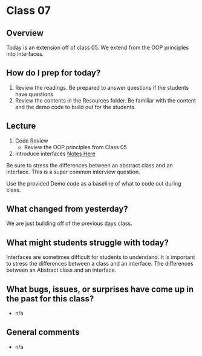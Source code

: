 # Class 07

## Overview
Today is an extension off of class 05. We extend from the OOP principles into interfaces.

## How do I prep for today?
1. Review the readings. Be prepared to answer questions if the students have questions
1. Review the contents in the Resources folder. Be familiar with the content and the demo code to build out for the students.

## Lecture
1. Code Review
   - Review the OOP principles from Class 05
1. Introduce interfaces [Notes Here](resources/interfaces)

Be sure to stress the differences between an abstract class and an interface. This is a super common interview question.

Use the provided Demo code as a baseline of what to code out during class.

## What changed from yesterday?
We are just building off of the previous days class.

## What might students struggle with today?
Interfaces are sometimes difficult for students to understand. It is important to
stress the differences between a class and an interface. The differences between an Abstract class and an interface.

## What bugs, issues, or surprises have come up in the past for this class?
- n/a

## General comments
- n/a
